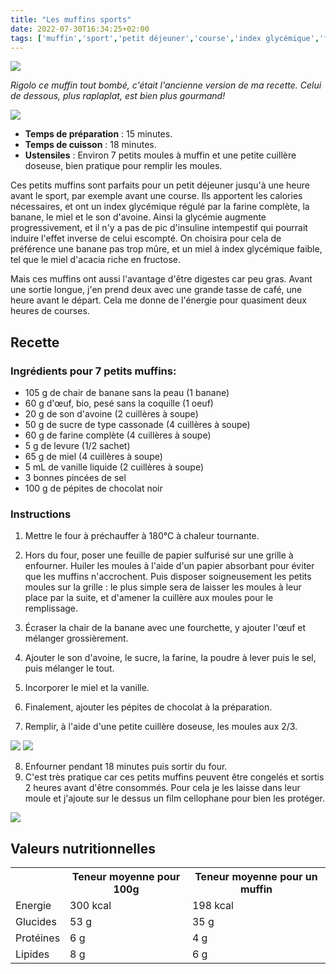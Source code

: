 ```yaml
---
title: "Les muffins sports"
date: 2022-07-30T16:34:25+02:00
tags: ['muffin','sport','petit déjeuner','course','index glycémique','farine complète','banane','miel','son avoine','acacia','digeste','oeuf','bio','sucre','cassonade','levure','vanille liquide','pépite de chocolat','moules', 'congeler']
---
```


![](/pictures/muffin_cuit.jpg)

*Rigolo ce muffin tout bombé, c'était l'ancienne version de ma recette. Celui de dessous, plus raplaplat, est bien plus gourmand!*

![](/pictures/muffin_cuit_2.jpg)

- **Temps de préparation** : 15 minutes.
- **Temps de cuisson** : 18 minutes.
- **Ustensiles** : Environ 7 petits moules à muffin et une petite cuillère doseuse, bien pratique pour remplir les moules.

<div class="recette_desc">
Ces petits muffins sont parfaits pour un petit déjeuner jusqu'à une heure avant le sport, par exemple avant une course. Ils apportent les calories nécessaires, et ont un index glycémique régulé par la farine complète, la banane, le miel et le son d'avoine. Ainsi la glycémie augmente progressivement, et il n'y a pas de pic d'insuline intempestif qui pourrait induire l'effet inverse de celui escompté. On choisira pour cela de préférence une banane pas trop mûre, et un miel à index glycémique faible, tel que le miel d'acacia riche en fructose.
</div>


 Mais ces muffins ont aussi l'avantage d'être digestes car peu gras. Avant une sortie longue, j'en prend deux avec une grande tasse de café, une heure avant le départ. Cela me donne de l'énergie pour quasiment deux heures de courses.

## Recette

### Ingrédients pour 7 petits muffins:

- 105 g de chair de banane sans la peau
 (1 banane)
- 60 g d'œuf, bio, pesé sans la coquille
 (1 oeuf)
- 20 g de son d'avoine
 (2 cuillères à soupe)
- 50 g de sucre de type cassonade
 (4 cuillères à soupe)
- 60 g de farine complète
 (4 cuillères à soupe)
- 5 g de levure
 (1/2 sachet)
- 65 g de miel
 (4 cuillères à soupe)
- 5 mL de vanille liquide
 (2 cuillères à soupe)
- 3 bonnes pincées de sel
- 100 g de pépites de chocolat noir

### Instructions

1. Mettre le four à préchauffer à 180°C à chaleur tournante.

2. Hors du four, poser une feuille de papier sulfurisé sur une grille à enfourner. Huiler les moules à l'aide d'un papier absorbant pour éviter que les muffins n'accrochent. Puis disposer soigneusement les petits moules sur la grille : le plus simple sera de laisser les moules à leur place par la suite, et d'amener la cuillère aux moules pour le remplissage.

3. Écraser la chair de la banane avec une fourchette, y ajouter l'œuf et mélanger grossièrement.

4. Ajouter le son d'avoine, le sucre, la farine, la poudre à lever puis le sel, puis mélanger le tout.

5. Incorporer le miel et la vanille.

6. Finalement, ajouter les pépites de chocolat à la préparation.

7. Remplir, à l'aide d'une petite cuillère doseuse, les moules aux 2/3.


![](/pictures/muffin_cuillere.jpg )
![](/pictures/muffin_deux_tiers.jpg)


8. Enfourner pendant 18 minutes puis sortir du four.
9. C'est très pratique car ces petits muffins peuvent être congelés et sortis 2 heures avant d'être consommés. Pour cela je les laisse dans leur moule et j'ajoute sur le dessus un film cellophane pour bien les protéger.


![](/pictures/muffins_cuits.jpg)

## Valeurs nutritionnelles

<table>
<tr>
<th></th>
<th>Teneur moyenne pour 100g </th>
<th>Teneur moyenne pour un muffin</th>
</tr>
<tr>
<td>Energie</td>
<td>300 kcal</td>
<td>198 kcal</td>
</tr>
<tr>
<td>Glucides</td>
<td>53 g</td>
<td>35 g</td>
</tr>
<tr>
<td>Protéines</td>
<td>6 g</td>
<td>4 g</td>
</tr>
<tr>
<td>Lipides</td>
<td>8 g</td>
<td>6 g</td>
</tr>
</table>


